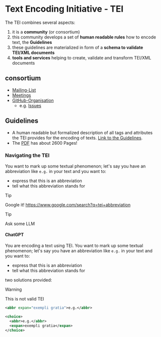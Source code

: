 # Text Encoding Initiative - TEI

The TEI combines several aspects:
1. it is a **community** (or consortium)
1. this community develops a set of **human readable rules** how to encode text, the **Guidelines**
1. these guidelines are materialized in form of a **schema to validate TEI/XML documents**
1. **tools and services** helping to create, validate and transform TEI/XML documents


## consortium

* [Mailing-List](https://tei-c.org/support/)
* [Meetings](https://members.tei-c.org/Events/meetings)
* [GitHub-Organisation](https://github.com/TEIC)
  * e.g. [Issues](https://github.com/TEIC/TEI/issues/1861)

## Guidelines

* A human readable but formalized description of all tags and attributes the TEI provides for the encoding of texts. [Link to the Guidelines](https://tei-c.org/release/doc/tei-p5-doc/en/html/index.html). 
* The [PDF](https://tei-c.org/release/doc/tei-p5-doc/en/Guidelines.pdf) has about 2600 Pages!

### Navigating the TEI

You want to mark up some textual phenomenon; let's say you have an abbreviation like `e.g.` in your text and you want to:
* express that this is an abbreviation
* tell what this abbreviation stands for

> [!TIP]
> Google it! https://www.google.com/search?q=tei+abbreviation

> [!TIP]
> Ask some LLM

#### ChatGPT

You are encoding a text using TEI. You want to mark up some textual phenomenon; let's say you have an abbreviation like `e.g.` in your text and you want to:
* express that this is an abbreviation
* tell what this abbreviation stands for

two solutions provided:

> [!WARNING]
> This is not valid TEI
```xml
<abbr expan="exempli gratia">e.g.</abbr>
```

```xml
<choice>
  <abbr>e.g.</abbr>
  <expan>exempli gratia</expan>
</choice>
```